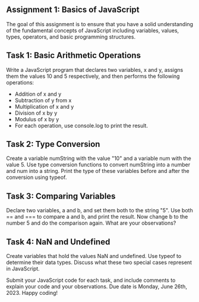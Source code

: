 ## Assignment 1: Basics of JavaScript

The goal of this assignment is to ensure that you have a solid understanding of the fundamental concepts of JavaScript including variables, values, types, operators, and basic programming structures.

## Task 1: Basic Arithmetic Operations

Write a JavaScript program that declares two variables, x and y, assigns them the values 10 and 5 respectively, and then performs the following operations:

- Addition of x and y
- Subtraction of y from x
- Multiplication of x and y
- Division of x by y
- Modulus of x by y
- For each operation, use console.log to print the result.

## Task 2: Type Conversion

Create a variable numString with the value "10" and a variable num with the value 5. Use type conversion functions to convert numString into a number and num into a string. Print the type of these variables before and after the conversion using typeof.

## Task 3: Comparing Variables

Declare two variables, a and b, and set them both to the string "5". Use both == and === to compare a and b, and print the result. Now change b to the number 5 and do the comparison again. What are your observations?

## Task 4: NaN and Undefined

Create variables that hold the values NaN and undefined. Use typeof to determine their data types. Discuss what these two special cases represent in JavaScript.

Submit your JavaScript code for each task, and include comments to explain your code and your observations. Due date is Monday, June 26th, 2023. Happy coding!